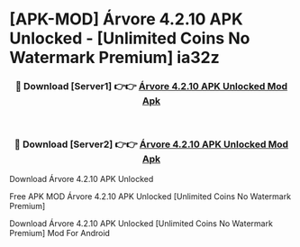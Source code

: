 # [APK-MOD] Árvore 4.2.10 APK Unlocked - [Unlimited Coins No Watermark Premium] ia32z



<div align="center">
<h3>🔴 Download [Server1] 👉👉 <a href="https://momento.my/?title=Árvore_4.2.10_APK_Unlocked">Árvore 4.2.10 APK Unlocked Mod Apk</a></h3><br>

<h3>🔴 Download [Server2] 👉👉 <a href="https://momento.my/?title=Árvore_4.2.10_APK_Unlocked">Árvore 4.2.10 APK Unlocked Mod Apk</a></h3>
</div>



Download Árvore 4.2.10 APK Unlocked 

Free APK MOD Árvore 4.2.10 APK Unlocked [Unlimited Coins No Watermark Premium]

Download Árvore 4.2.10 APK Unlocked [Unlimited Coins No Watermark Premium] Mod For Android
